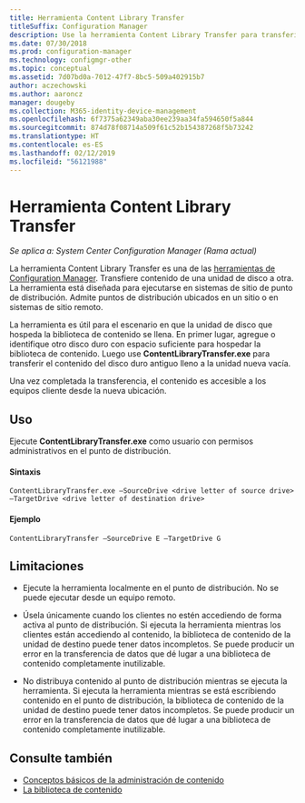 ```yaml
---
title: Herramienta Content Library Transfer
titleSuffix: Configuration Manager
description: Use la herramienta Content Library Transfer para transferir contenido de una unidad de disco a otra en un punto de distribución de Configuration Manager.
ms.date: 07/30/2018
ms.prod: configuration-manager
ms.technology: configmgr-other
ms.topic: conceptual
ms.assetid: 7d07bd0a-7012-47f7-8bc5-509a402915b7
author: aczechowski
ms.author: aaroncz
manager: dougeby
ms.collection: M365-identity-device-management
ms.openlocfilehash: 6f7375a62349aba30ee239aa34fa594650f5a844
ms.sourcegitcommit: 874d78f08714a509f61c52b154387268f5b73242
ms.translationtype: HT
ms.contentlocale: es-ES
ms.lasthandoff: 02/12/2019
ms.locfileid: "56121988"
---
```

# <a name="content-library-transfer-tool"></a>Herramienta Content Library Transfer

*Se aplica a: System Center Configuration Manager (Rama actual)*

La herramienta Content Library Transfer es una de las [herramientas de Configuration Manager](/sccm/core/support/tools). Transfiere contenido de una unidad de disco a otra. La herramienta está diseñada para ejecutarse en sistemas de sitio de punto de distribución. Admite puntos de distribución ubicados en un sitio o en sistemas de sitio remoto.  

La herramienta es útil para el escenario en que la unidad de disco que hospeda la biblioteca de contenido se llena. En primer lugar, agregue o identifique otro disco duro con espacio suficiente para hospedar la biblioteca de contenido. Luego use **ContentLibraryTransfer.exe** para transferir el contenido del disco duro antiguo lleno a la unidad nueva vacía.
 
Una vez completada la transferencia, el contenido es accesible a los equipos cliente desde la nueva ubicación.



## <a name="usage"></a>Uso 

Ejecute **ContentLibraryTransfer.exe** como usuario con permisos administrativos en el punto de distribución. 

#### <a name="syntax"></a>Sintaxis 
`ContentLibraryTransfer.exe –SourceDrive <drive letter of source drive> –TargetDrive <drive letter of destination drive>`

#### <a name="example"></a>Ejemplo
`ContentLibraryTransfer –SourceDrive E –TargetDrive G`



## <a name="limitations"></a>Limitaciones

- Ejecute la herramienta localmente en el punto de distribución. No se puede ejecutar desde un equipo remoto.  

- Úsela únicamente cuando los clientes no estén accediendo de forma activa al punto de distribución. Si ejecuta la herramienta mientras los clientes están accediendo al contenido, la biblioteca de contenido de la unidad de destino puede tener datos incompletos. Se puede producir un error en la transferencia de datos que dé lugar a una biblioteca de contenido completamente inutilizable.  

- No distribuya contenido al punto de distribución mientras se ejecuta la herramienta. Si ejecuta la herramienta mientras se está escribiendo contenido en el punto de distribución, la biblioteca de contenido de la unidad de destino puede tener datos incompletos. Se puede producir un error en la transferencia de datos que dé lugar a una biblioteca de contenido completamente inutilizable.



## <a name="see-also"></a>Consulte también

- [Conceptos básicos de la administración de contenido](/sccm/core/plan-design/hierarchy/fundamental-concepts-for-content-management)
- [La biblioteca de contenido](/sccm/core/plan-design/hierarchy/the-content-library)
